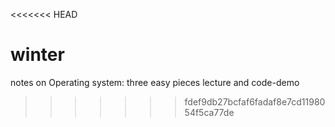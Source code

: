 <<<<<<< HEAD
# winter
notes on Operating system: three easy pieces
lecture and code-demo   
>>>>>>> fdef9db27bcfaf6fadaf8e7cd1198054f5ca77de
